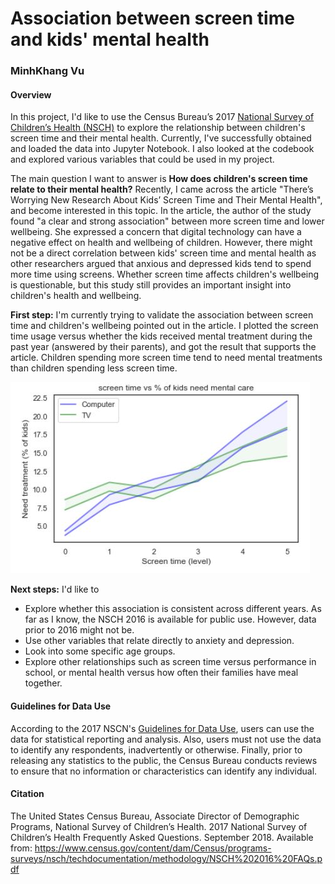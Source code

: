 # Association between screen time and kids' mental health

### MinhKhang Vu

#### Overview
In this project, I'd like to use the Census Bureau’s 2017 [National Survey of Children’s Health (NSCH)](https://www.census.gov/data/datasets/2017/demo/nsch/nsch2017.html) to explore the relationship between children's screen time and their mental health. Currently, I've successfully obtained and loaded the data into Jupyter Notebook. I also looked at the codebook and explored various variables that could be used in my project.

The main question I want to answer is **How does children's screen time relate to their mental health?** Recently, I came across the article "There’s Worrying New Research About Kids’ Screen Time and Their Mental Health", and become interested in this topic. In the article, the author of the study found "a clear and strong association" between more screen time and lower wellbeing. She expressed a concern that digital technology can have a negative effect on health and wellbeing of children. However, there might not be a direct correlation between kids' screen time and mental health as other researchers argued that anxious and depressed kids tend to spend more time using screens. Whether screen time affects children's wellbeing is questionable, but this study still provides an important insight into children's health and wellbeing.

**First step:** I'm currently trying to validate the association between screen time and children's wellbeing pointed out in the article. I plotted the screen time usage versus whether the kids received mental treatment during the past year (answered by their parents), and got the result that supports the article. Children spending more screen time tend to need mental treatments than children spending less screen time.

![plot](https://github.com/minhkhang1795/ThinkStats2/blob/master/project1/screen-time-vs-mental-treatment.jpg)

**Next steps:** I'd like to
- Explore whether this association is consistent across different years. As far as I know, the NSCH 2016 is available for public use. However, data prior to 2016 might not be.
- Use other variables that relate directly to anxiety and depression.
- Look into some specific age groups.
- Explore other relationships such as screen time versus performance in school, or mental health versus how often their families have meal together.

#### Guidelines for Data Use
According to the 2017 NSCN's [Guidelines for Data Use](https://www.census.gov/content/dam/Census/programs-surveys/nsch/tech-documentation/methodology/2017-NSCH-FAQs.pdf), users can use the data for statistical reporting and analysis. Also, users must not use the data to identify any respondents, inadvertently or otherwise. Finally, prior to releasing any statistics to the public, the Census Bureau conducts reviews to ensure that no information or characteristics can identify any individual.

#### Citation
The United States Census Bureau, Associate Director of Demographic Programs, National Survey of Children’s Health. 2017 National Survey of Children’s Health Frequently Asked Questions. September 2018. Available from: https://www.census.gov/content/dam/Census/programs-surveys/nsch/techdocumentation/methodology/NSCH%202016%20FAQs.pdf
